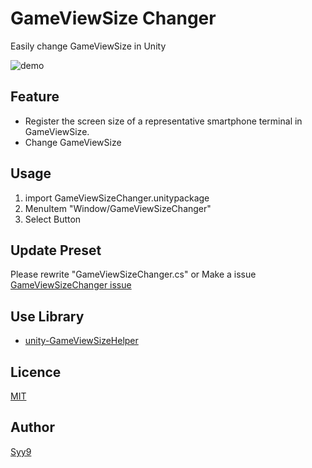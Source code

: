 # GameViewSize Changer


Easily change GameViewSize in Unity

![demo](demo1.gif)

## Feature
* Register the screen size of a representative smartphone terminal in GameViewSize.
* Change GameViewSize

## Usage
1. import GameViewSizeChanger.unitypackage
2. MenuItem "Window/GameViewSizeChanger"
3. Select Button

## Update Preset
Please rewrite "GameViewSizeChanger.cs" or Make a issue [GameViewSizeChanger issue](https://github.com/Syy12345-Unity/GameViewSizeChanger/issues)

## Use Library
* [unity-GameViewSizeHelper](https://github.com/anchan828/unity-GameViewSizeHelper)

## Licence

[MIT](https://github.com/tcnksm/tool/blob/master/LICENCE)

## Author

[Syy9](https://github.com/Syy9)
